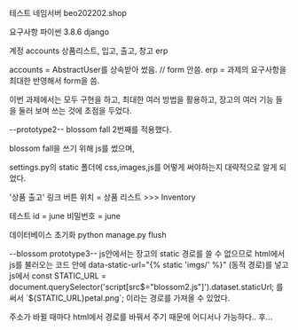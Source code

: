테스트 네임서버
beo202202.shop

요구사항
파이썬 3.8.6
django

계정 accounts
상품리스트, 입고, 출고, 창고 erp

accounts = AbstractUser를 상속받아 썼음. // form 안씀.
erp = 과제의 요구사항을 최대한 반영해서 form을 씀.

이번 과제에서는 모두 구현을 하고,
최대한 여러 방법을 활용하고,
장고의 여러 기능 들을 둘러 보며 쓰는 것에 초점을 두었다.

--prototype2--
blossom fall 2번째를 적용했다.

blossom fall을 쓰기 위해 js를 썼으며,

settings.py의 static 폴더에 css,images,js를 어떻게 써야하는지 대략적으로 알게 되었다.

'상품 출고' 링크 버튼 위치 = 상품 리스트 >>> Inventory

테스트 id  = june
비밀번호   = june

데이터베이스 초기화
python manage.py flush

--blossom prototype3--
js안에서는 장고의 static 경로를 쓸 수 없으므로
html에서 js를 불러오는 코드 안에 data-static-url="{% static 'imgs/' %}" (동적 경로)를 넣고
js에서
const STATIC_URL = document.querySelector('script[src$="blossom2.js"]').dataset.staticUrl;
를 써서
`${STATIC_URL}petal.png`; 이라는 경로를 가져올 수 있었다.

주소가 바뀔 때마다 html에서 경로를 바꿔서 주기 때문에
어디서나 가능하다.. 후...

